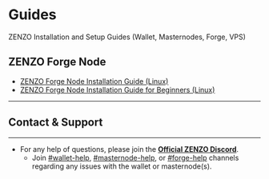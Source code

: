 # Guides
ZENZO Installation and Setup Guides (Wallet, Masternodes, Forge, VPS)

## ZENZO Forge Node
* [ZENZO Forge Node Installation Guide (Linux)](https://github.com/ZENZO-Ecosystem/Guides/blob/master/ZENZO%20Forge%20Node%20Install%20Guide.md)
* [ZENZO Forge Node Installation Guide for Beginners (Linux)](https://github.com/ZENZO-Ecosystem/Guides/blob/master/ZENZO%20Forge%20Node%20Install%20Guide%20(VULTR).md)
***

## Contact & Support
***

* For any help of questions, please join the [**Official ZENZO Discord**](https://discord.gg/BbQwvjq).
  * Join [#wallet-help](https://discord.gg/ff8JwH5), [#masternode-help](https://discord.gg/dnnrv9EQnW), or [#forge-help](https://discord.gg/A9vd4VXUxx) channels regarding any issues with the wallet or masternode(s).
